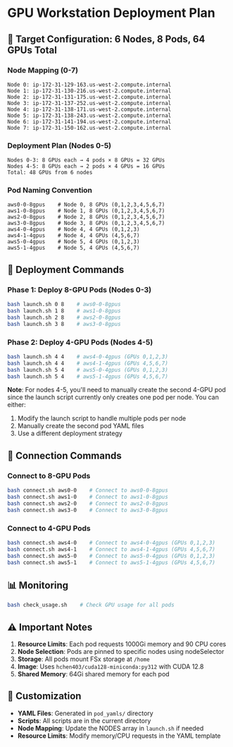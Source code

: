 # GPU Workstation Deployment Plan

## 🎯 **Target Configuration: 6 Nodes, 8 Pods, 64 GPUs Total**

### **Node Mapping (0-7)**
```
Node 0: ip-172-31-129-163.us-west-2.compute.internal
Node 1: ip-172-31-130-216.us-west-2.compute.internal  
Node 2: ip-172-31-131-175.us-west-2.compute.internal
Node 3: ip-172-31-137-252.us-west-2.compute.internal
Node 4: ip-172-31-138-171.us-west-2.compute.internal
Node 5: ip-172-31-138-243.us-west-2.compute.internal
Node 6: ip-172-31-141-194.us-west-2.compute.internal
Node 7: ip-172-31-150-162.us-west-2.compute.internal
```

### **Deployment Plan (Nodes 0-5)**
```
Nodes 0-3: 8 GPUs each → 4 pods × 8 GPUs = 32 GPUs
Nodes 4-5: 8 GPUs each → 2 pods × 4 GPUs = 16 GPUs
Total: 48 GPUs from 6 nodes
```

### **Pod Naming Convention**
```
aws0-0-8gpus    # Node 0, 8 GPUs (0,1,2,3,4,5,6,7)
aws1-0-8gpus    # Node 1, 8 GPUs (0,1,2,3,4,5,6,7)
aws2-0-8gpus    # Node 2, 8 GPUs (0,1,2,3,4,5,6,7)
aws3-0-8gpus    # Node 3, 8 GPUs (0,1,2,3,4,5,6,7)
aws4-0-4gpus    # Node 4, 4 GPUs (0,1,2,3)
aws4-1-4gpus    # Node 4, 4 GPUs (4,5,6,7)
aws5-0-4gpus    # Node 5, 4 GPUs (0,1,2,3)
aws5-1-4gpus    # Node 5, 4 GPUs (4,5,6,7)
```

## 🚀 **Deployment Commands**

### **Phase 1: Deploy 8-GPU Pods (Nodes 0-3)**
```bash
bash launch.sh 0 8    # aws0-0-8gpus
bash launch.sh 1 8    # aws1-0-8gpus  
bash launch.sh 2 8    # aws2-0-8gpus
bash launch.sh 3 8    # aws3-0-8gpus
```

### **Phase 2: Deploy 4-GPU Pods (Nodes 4-5)**
```bash
bash launch.sh 4 4    # aws4-0-4gpus (GPUs 0,1,2,3)
bash launch.sh 4 4    # aws4-1-4gpus (GPUs 4,5,6,7)
bash launch.sh 5 4    # aws5-0-4gpus (GPUs 0,1,2,3)
bash launch.sh 5 4    # aws5-1-4gpus (GPUs 4,5,6,7)
```

**Note**: For nodes 4-5, you'll need to manually create the second 4-GPU pod since the launch script currently only creates one pod per node. You can either:
1. Modify the launch script to handle multiple pods per node
2. Manually create the second pod YAML files
3. Use a different deployment strategy

## 🔗 **Connection Commands**

### **Connect to 8-GPU Pods**
```bash
bash connect.sh aws0-0    # Connect to aws0-0-8gpus
bash connect.sh aws1-0    # Connect to aws1-0-8gpus
bash connect.sh aws2-0    # Connect to aws2-0-8gpus
bash connect.sh aws3-0    # Connect to aws3-0-8gpus
```

### **Connect to 4-GPU Pods**
```bash
bash connect.sh aws4-0    # Connect to aws4-0-4gpus (GPUs 0,1,2,3)
bash connect.sh aws4-1    # Connect to aws4-1-4gpus (GPUs 4,5,6,7)
bash connect.sh aws5-0    # Connect to aws5-0-4gpus (GPUs 0,1,2,3)
bash connect.sh aws5-1    # Connect to aws5-1-4gpus (GPUs 4,5,6,7)
```

## 📊 **Monitoring**

```bash
bash check_usage.sh    # Check GPU usage for all pods
```

## ⚠️ **Important Notes**

1. **Resource Limits**: Each pod requests 1000Gi memory and 90 CPU cores
2. **Node Selection**: Pods are pinned to specific nodes using nodeSelector
3. **Storage**: All pods mount FSx storage at `/home`
4. **Image**: Uses `hchen403/cuda128-miniconda:py312` with CUDA 12.8
5. **Shared Memory**: 64Gi shared memory for each pod

## 🔧 **Customization**

- **YAML Files**: Generated in `pod_yamls/` directory
- **Scripts**: All scripts are in the current directory
- **Node Mapping**: Update the NODES array in `launch.sh` if needed
- **Resource Limits**: Modify memory/CPU requests in the YAML template
